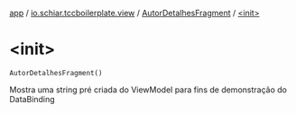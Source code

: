 [app](../../index.md) / [io.schiar.tccboilerplate.view](../index.md) / [AutorDetalhesFragment](index.md) / [&lt;init&gt;](./-init-.md)

# &lt;init&gt;

`AutorDetalhesFragment()`

Mostra uma string pré criada do ViewModel para fins de demonstração do DataBinding

